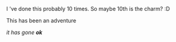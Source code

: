 I 've done this probably 10 times. So maybe 10th is the charm? :D 

This has been an adventure

*it has gone __ok__*